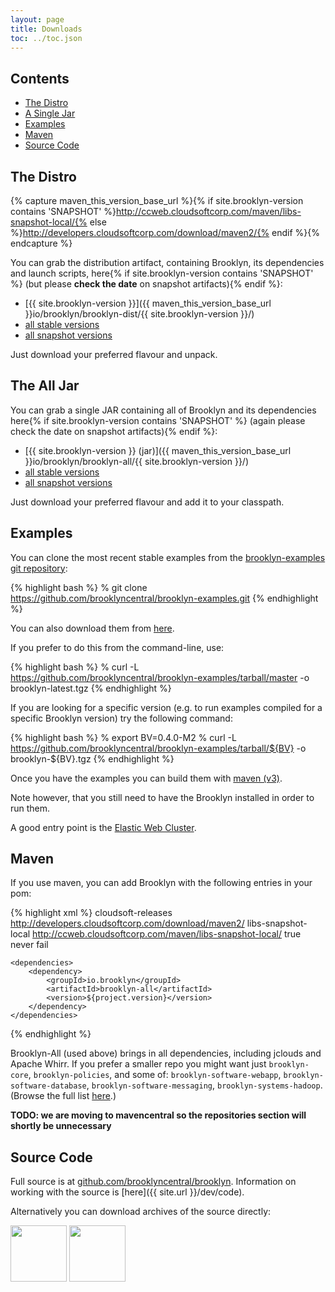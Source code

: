 ```yaml
---
layout: page
title: Downloads
toc: ../toc.json
---
```


## Contents

* [The Distro](#distro)
* [A Single Jar](#alljar)
* [Examples](#examples)
* [Maven](#maven)  
* [Source Code](#source)

<a name="distro"></a>
## The Distro

{% capture maven_this_version_base_url %}{% if site.brooklyn-version contains 'SNAPSHOT' %}http://ccweb.cloudsoftcorp.com/maven/libs-snapshot-local/{% else %}http://developers.cloudsoftcorp.com/download/maven2/{% endif %}{% endcapture %}

You can grab the distribution artifact, containing Brooklyn, its dependencies and launch scripts, 
here{% if site.brooklyn-version contains 'SNAPSHOT' %} (but please **check the date** on snapshot artifacts){% endif %}:

* [{{ site.brooklyn-version }}]({{ maven_this_version_base_url }}io/brooklyn/brooklyn-dist/{{ site.brooklyn-version }}/)
* [all stable versions](http://developers.cloudsoftcorp.com/download/maven2/io/brooklyn/brooklyn-dist/)
* [all snapshot versions](http://ccweb.cloudsoftcorp.com/maven/libs-snapshot-local/io/brooklyn/brooklyn-dist/)

Just download your preferred flavour and unpack.

<a name="alljar"></a>
## The All Jar

You can grab a single JAR containing all of Brooklyn and its dependencies 
here{% if site.brooklyn-version contains 'SNAPSHOT' %} (again please check the date on snapshot artifacts){% endif %}:

* [{{ site.brooklyn-version }} (jar)]({{ maven_this_version_base_url }}io/brooklyn/brooklyn-all/{{ site.brooklyn-version }}/)
* [all stable versions](http://developers.cloudsoftcorp.com/download/maven2/io/brooklyn/brooklyn-all/)
* [all snapshot versions](http://ccweb.cloudsoftcorp.com/maven/libs-snapshot-local/io/brooklyn/brooklyn-all/)

Just download your preferred flavour and add it to your classpath.

<a name="examples"></a>
## Examples

You can clone the most recent stable examples from the [brooklyn-examples git repository](http://github.com/brooklyncentral/brooklyn-examples):

{% highlight bash %}
% git clone https://github.com/brooklyncentral/brooklyn-examples.git
{% endhighlight %}

You can also download them from [here](https://github.com/brooklyncentral/brooklyn-examples/tarball/master).

If you prefer to do this from the command-line, use:

{% highlight bash %}
% curl -L https://github.com/brooklyncentral/brooklyn-examples/tarball/master -o brooklyn-latest.tgz
{% endhighlight %}

If you are looking for a specific version (e.g. to run examples compiled for a specific Brooklyn version) try the following command:

{% highlight bash %}
% export BV=0.4.0-M2
% curl -L https://github.com/brooklyncentral/brooklyn-examples/tarball/${BV} -o brooklyn-${BV}.tgz
{% endhighlight %}

Once you have the examples you can build them with [maven (v3)]({{site.url}}/dev/build/).

Note however, that you still need to have the Brooklyn installed in order to run them.

A good entry point is the [Elastic Web Cluster]({{site.url}}/use/examples/webcluster.html).

<a name="maven"></a>
## Maven

If you use maven, you can add Brooklyn with the following entries in your pom:

{% highlight xml %}
    <repositories>
        <repository>
            <id>cloudsoft-releases</id>
            <url>http://developers.cloudsoftcorp.com/download/maven2/</url>
        </repository>
        <repository>
            <id>libs-snapshot-local</id>
            <url>http://ccweb.cloudsoftcorp.com/maven/libs-snapshot-local/</url>
            <snapshots>
                <enabled>true</enabled>
                <updatePolicy>never</updatePolicy>
                <checksumPolicy>fail</checksumPolicy>
            </snapshots>
        </repository>
    </repositories>
    
    <dependencies>
        <dependency>
            <groupId>io.brooklyn</groupId>
            <artifactId>brooklyn-all</artifactId>
            <version>${project.version}</version>
        </dependency>
    </dependencies>
{% endhighlight %}

Brooklyn-All (used above) brings in all dependencies, including jclouds and Apache Whirr.
If you prefer a smaller repo you might want just ``brooklyn-core``,  ``brooklyn-policies``, 
and some of: ``brooklyn-software-webapp``,  ``brooklyn-software-database``, ``brooklyn-software-messaging``, ``brooklyn-systems-hadoop``.
(Browse the full list [here](http://ccweb.cloudsoftcorp.com/maven/libs-snapshot-local/io/brooklyn/).)

**TODO: we are moving to mavencentral so the repositories section will shortly be unnecessary**

<a name="source"></a>
## Source Code

Full source is at [github.com/brooklyncentral/brooklyn](http://github.com/brooklyncentral/brooklyn).
Information on working with the source is [here]({{ site.url }}/dev/code).

Alternatively you can download archives of the source directly:

<a href="https://github.com/brooklyncentral/brooklyn/tarball/master"><img border="0" width="90" src="https://github.com/images/modules/download/tar.png"></a>
<a href="https://github.com/brooklyncentral/brooklyn/zipball/master"><img border="0" width="90" src="https://github.com/images/modules/download/zip.png"></a>

